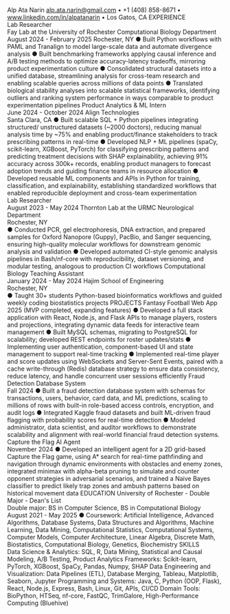 Alp Ata Narin 
alp.ata.narin@gmail.com • +1 (408) 858-8671 • www.linkedin.com/in/alpatanarin • Los Gatos, CA 
EXPERIENCE  
Lab Researcher                                                       
Fay Lab at the University of Rochester Computational Biology Department                             
August 2024 - February 2025 
Rochester, NY 
● Built Python workflows with PAML and Tranalign to model large-scale data and automate divergence analysis 
● Built benchmarking frameworks applying causal inference and A/B testing methods to optimize accuracy-latency 
tradeoffs, mirroring product experimentation culture 
● Consolidated structural datasets into a unified database, streamlining analysis for cross-team research and enabling 
scalable queries across millions of data points 
● Translated biological stability analyses into scalable statistical frameworks, identifying outliers and ranking system 
performance in ways comparable to product experimentation pipelines 
Product Analytics & ML  Intern                       
June 2024 - October 2024 
Align Technologies                                     
Santa Clara, CA 
● Built scalable SQL + Python pipelines integrating structured/ unstructured datasets (~2000 doctors), reducing 
manual analysis time by ~75% and enabling product/finance stakeholders to track prescribing patterns in real-time 
● Developed NLP + ML pipelines (spaCy, scikit-learn, XGBoost, PyTorch) for classifying prescribing patterns and 
predicting treatment decisions with SHAP explainability, achieving 91% accuracy across 300k+ records, enabling 
product managers to forecast adoption trends and guiding finance teams in resource allocation 
● Developed reusable ML components and APIs in Python for training, classification, and explainability, 
establishing standardized workflows that enabled reproducible deployment and cross-team experimentation  
Lab Researcher                                                                                   
August 2023 - May 2024 
Thornton Lab at the URMC Neurological Department                            
Rochester, NY  
● Conducted PCR, gel electrophoresis, DNA extraction, and prepared samples for Oxford Nanopore (Guppy), PacBio, 
and Sanger sequencing, ensuring high-quality molecular workflows for downstream genomic analysis and validation 
● Developed automated CI-style genomic analysis pipelines in Bash/nf-core with reproducibility, dataset versioning, 
and modular testing, analogous to production CI workflows 
Computational Biology Teaching Assistant                                                                            
January 2024 - May 2024 
Hajim School of Engineering                                      
Rochester, NY  
● Taught 30+ students Python-based bioinformatics workflows and guided weekly coding biostatistics projects 
PROJECTS 
Fantasy Football Web App         
2025 (MVP completed, expanding features) 
● Developed a full stack application with React, Node.js, and Flask APIs to manage players, rosters and 
projections, integrating dynamic data feeds for interactive team management 
● Built MySQL schemas, migrating to PostgreSQL for scalability; developed REST endpoints for roster updates/stats 
● Implementing user authentication, component-based UI and state management to support real-time tracking 
● Implemented real-time player and score updates using WebSockets and Server-Sent Events, paired with a cache 
write-through (Redis) database strategy to ensure data consistency, reduce latency, and handle concurrent user 
sessions efficiently 
Fraud Detection Database System               
Fall 2024 
● Built a fraud detection database system with schemas for transactions, users, behavior, card data, and ML predictions, 
scaling to millions of rows with built-in role-based access controls, encryption, and audit logs 
● Integrated Kaggle fraud datasets and built ML-driven fraud flagging with probability scores for real-time detection 
● Modeled administrator, data scientist, and auditor workflows to demonstrate scalability and alignment with real-world 
financial fraud detection systems.  
Capture the Flag AI Agent                            
November 2024 
● Developed an intelligent agent for a 2D grid-based Capture the Flag game, using A* search for real-time pathfinding 
and navigation through dynamic environments with obstacles and enemy zones, integrated minimax with alpha-beta 
pruning to simulate and counter opponent strategies in adversarial scenarios, and trained a Naive Bayes classifier to 
predict likely trap zones and ambush patterns based on historical movement data 
EDUCATION 
University of Rochester - Double Major - Dean's List                                                               
Double major: BS in Computer Science, BS in Computational Biology                      
August 2021 - May 2025 
● Coursework: Artificial Intelligence, Advanced Algorithms, Database Systems, Data Structures and Algorithms, 
Machine Learning, Data Mining, Computational Statistics, Computational Systems, Computer Models, Computer 
Architecture, Linear Algebra, Discrete Math, Biostatistics, Computational Biology, Genetics, Biochemistry 
SKILLS  
Data Science & Analytics: SQL, R, Data Mining, Statistical and Causal Modeling, A/B Testing, Product Analytics 
Frameworks: Scikit-learn, PyTorch, XGBoost, SpaCy, Pandas, Numpy, SHAP 
Data Engineering and Visualization: Data Pipelines (ETL), Database Merging, Tableau, Matplotlib, Seaborn, Jupyter 
Programming and Systems: Java, C, Python (OOP, Flask), React, Node.js, Express, Bash, Linux, Git, APIs, CI/CD 
Domain Tools: BioPython, HTSeq, nf-core, FastQC, TrimGalore, High-Performance Computing (Bluehive) 